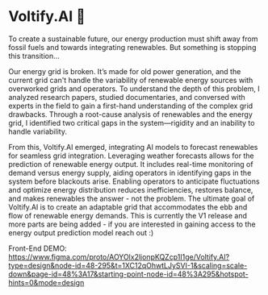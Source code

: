 # Voltify.AI 🔋

To create a sustainable future, our energy production must shift away from fossil fuels and towards integrating renewables. But something is stopping this transition…

Our energy grid is broken. It’s made for old power generation, and the current grid can't handle the variability of renewable energy sources with overworked grids and operators. To understand the depth of this problem, I analyzed research papers, studied documentaries, and conversed with experts in the field to gain a first-hand understanding of the complex grid drawbacks. Through a root-cause analysis of renewables and the energy grid, I identified two critical gaps in the system—rigidity and an inability to handle variability.

From this, Voltify.AI emerged, integrating AI models to forecast renewables for seamless grid integration. Leveraging weather forecasts allows for the prediction of renewable energy output. It includes real-time monitoring of demand versus energy supply, aiding operators in identifying gaps in the system before blackouts arise. Enabling operators to anticipate fluctuations and optimize energy distribution reduces inefficiencies, restores balance, and makes renewables the answer - not the problem. The ultimate goal of Voltify.AI is to create an adaptable grid that accommodates the ebb and flow of renewable energy demands. This is currently the V1 release and more parts are being added - if you are interested in gaining access to the energy output prediction model reach out :)

Front-End DEMO: https://www.figma.com/proto/AOYOlx2ljonpKQZcp1I1ge/Voltify.AI?type=design&node-id=48-295&t=1XC12qOhwtLJySVI-1&scaling=scale-down&page-id=48%3A17&starting-point-node-id=48%3A295&hotspot-hints=0&mode=design
